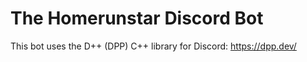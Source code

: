 # The Homerunstar Discord Bot

This bot uses the D++ (DPP) C++ library for Discord: https://dpp.dev/


